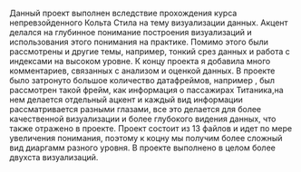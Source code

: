 Данный проект выполнен вследствие прохождения курса непревзойденного Кольта Стила на тему визуализации данных. Акцент делался на глубинное понимание построения визуализаций и использования этого понимания на практике. Помимо этого были рассмотрены и другие темы, например, тонкий срез данных и работа с индексами на высоком уровне. К концу проекта я добавила много комментариев, связанных с анализом и оценкой данных. В проекте было затронуто большое количество датафреймов, например , был рассмотрен такой фрейм, как информация о пассажирах Титаника,на нем делается отдельный ацкент и каждый вид информации рассматривается разными глазами, все это делается для более качественной визуализации и более глубокого видения данных, что также отражено в проекте. Проект состоит из 13 файлов и идет по мере увеличения понимания, поэтому к коцну мы получим более сложный вид диаргамм разного уровня. В проекте выполнено в целом более двухста визуализаций.
